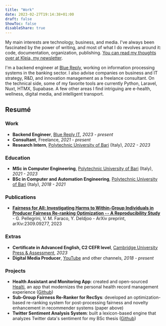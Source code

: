```yaml
---
title: "Work"
date: 2023-02-27T19:14:38+01:00
draft: false
ShowToc: false
disableShare: true
---
```


My main interests are technology, business, and media. I've always been fascinated by the power of writing, and most of what I do revolves around it: code, documentation, organization, publishing. [You can read my thoughts over at Kleia, my newsletter](https://kleia.substack.com).

I'm a backend engineer at [Blue Reply](https://www.reply.com/blue-reply/it/), working on information processing systems in the banking sector. I also advise companies on business and IT strategy, R&D, and innovation management as a freelance consultant. On the technical side, some of my favorite tools are currently Python, Laravel, Nuxt, HTMX, Supabase. A few other areas I find intriguing are e-health, wellness, digital media, and intelligent transport.

## Resumé

### Work

- **Backend Engineer**, [Blue Reply IT](https://www.reply.com/blue-reply/it/), *2023 - present*
- **Consultant**, Freelance, *2021 - present*
- **Research Intern**, [Polytechnic University of Bari](https://www.poliba.it) (Italy), *2022 - 2023*

### Education

- **MSc in Computer Engineering**, [Polytechnic University of Bari](https://www.poliba.it) (Italy), *2021 - 2023*
- **BSc in Computer and Automation Engineering**, [Polytechnic University of Bari](https://www.poliba.it) (Italy), *2018 - 2021*

### Publications

- **[Fairness for All: Investigating Harms to Within-Group Individuals in Producer Fairness Re-ranking Optimization `--` A Reproducibility Study](https://doi.org/10.48550/arXiv.2309.09277)** - G. Pellegrini, V. M. Faraco, Y. Deldjoo - ArXiv preprint, arXiv:2309.09277, 2023

### Extras

- **Certificate in Advanced English, C2 CEFR level**, [Cambridge University Press & Assessment](https://www.cambridge.org/), *2023*
- **Digital Media Producer**, [YouTube](https://youtube.com/@VittorioFaraco2) and other channels, *2018 - present*

### Projects

- **Health Assistant and Monitoring App**: created and open-sourced [Healti](/healti), an app that modernizes the personal health record management experience ([Github](https://github.com/vtfrc/healti))
- **Sub-Group Fairness Re-Ranker for RecSys**: developed an optimization-based re-ranking system for post-processing fairness and novelty enhancement in recommender systems (paper above)
- **Twitter Sentiment Analysis System**: built a lexicon-based engine that analyzes Twitter data's sentiment for my BSc thesis ([Github](https://github.com/vtfrc/twitter-sentiment-analysis))

